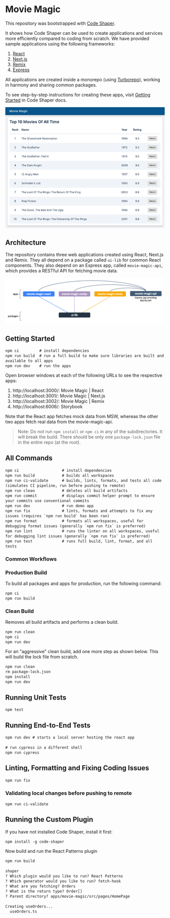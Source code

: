 # Movie Magic

This repository was bootstrapped with [Code Shaper](https://code-shaper.dev).

It shows how Code Shaper can be used to create applications and services more
efficiently compared to coding from scratch. We have provided sample
applications using the following frameworks:

1. [React](https://reactjs.org/)
2. [Next.js](https://nextjs.org/)
3. [Remix](https://remix.run/)
4. [Express](https://expressjs.com/)

All applications are created inside a monorepo (using
[Turborepo](https://turbo.build/repo)), working in harmony and sharing common
packages.

To see step-by-step instructions for creating these apps, visit
[Getting Started](https://www.code-shaper.dev/docs/getting-started/overview) in
Code Shaper docs.

![Home Page](assets/home-page.png)

## Architecture

The repository contains three web applications created using React, Next.js and
Remix. They all depend on a package called `ui-lib` for common React components.
They also depend on an Express app, called `movie-magic-api`, which provides a
RESTful API for fetching movie data.

![Architecture](assets/architecture.png)

## Getting Started

```shell
npm ci         # install dependencies
npm run build  # run a full build to make sure libraries are built and available to all apps
npm run dev    # run the apps
```

Open browser windows at each of the following URLs to see the respective apps:

1. http://localhost:3000/: Movie Magic | React
2. http://localhost:3001/: Movie Magic | Next.js
3. http://localhost:3002/: Movie Magic | Remix
4. http://localhost:6006/: Storybook

Note that the React app fetches mock data from MSW, whereas the other two apps
fetch real data from the movie-magic-api.

> Note: Do not run `npm install` or `npm ci` in any of the subdirectories. It
> will break the build. There should be only one `package-lock.json` file in the
> entire repo (at the root).

## All Commands

```
npm ci                   # install dependencies
npm run build            # builds all workspaces
npm run ci-validate      # builds, lints, formats, and tests all code (simulates CI pipeline, run before pushing to remote)
npm run clean            # deletes all build artifacts
npm run commit           # displays commit helper prompt to ensure your commits use conventional commits
npm run dev              # run demo app
npm run fix              # lints, formats and attempts to fix any issues (requires `npm run build` has been ran)
npm run format           # formats all workspaces, useful for debugging format issues (generally `npm run fix` is preferred)
npm run lint             # runs the linter on all workspaces, useful for debugging lint issues (generally `npm run fix` is preferred)
npm run test             # runs full build, lint, format, and all tests
```

### Common Workflows

### Production Build

To build all packages and apps for production, run the following command:

```shell
npm ci
npm run build
```

### Clean Build

Removes all build artifacts and performs a clean build.

```shell
npm run clean
npm ci
npm run dev
```

For an "aggressive" clean build, add one more step as shown below. This will
build the lock file from scratch.

```shell
npm run clean
rm package-lock.json
npm install
npm run dev
```

## Running Unit Tests

```shell
npm test
```

## Running End-to-End Tests

```shell
npm run dev # starts a local server hosting the react app

# run cypress in a different shell
npm run cypress
```

## Linting, Formatting and Fixing Coding Issues

```shell
npm run fix
```

### Validating local changes before pushing to remote

```shell
npm run ci-validate
```

## Running the Custom Plugin

If you have not installed Code Shaper, install it first:

```shell
npm install -g code-shaper
```

Now build and run the React Patterns plugin

```shell
npm run build

shaper
? Which plugin would you like to run? React Patterns
? Which generator would you like to run? fetch-hook
? What are you fetching? Orders
? What is the return type? Order[]
? Parent directory? apps/movie-magic/src/pages/HomePage

Creating useOrders...
  useOrders.ts
```
